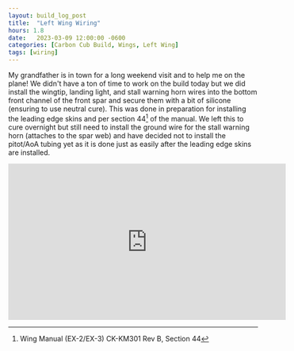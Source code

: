 ```yaml
---
layout: build_log_post
title:  "Left Wing Wiring"
hours: 1.8
date:   2023-03-09 12:00:00 -0600
categories: [Carbon Cub Build, Wings, Left Wing]
tags: [wiring]
---
```


My grandfather is in town for a long weekend visit and to help me on the plane! We didn't have a ton of time to work on the build today but we did install the wingtip, landing light, and stall warning horn wires into the bottom front channel of the front spar and secure them with a bit of silicone (ensuring to use neutral cure). This was done in preparation for installing the leading edge skins and per section 44[^section-44-ref] of the manual. We left this to cure overnight but still need to install the ground wire for the stall warning horn (attaches to the spar web) and have decided not to install the pitot/AoA tubing yet as it is done just as easily after the leading edge skins are installed.

<iframe width="560" height="315" src="https://www.youtube.com/embed/XEv3S7FaV3w" title="YouTube video player" frameborder="0" allow="accelerometer; autoplay; clipboard-write; encrypted-media; gyroscope; picture-in-picture; web-share" allowfullscreen></iframe>

[^section-44-ref]: Wing Manual (EX-2/EX-3) CK-KM301 Rev B, Section 44